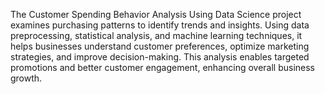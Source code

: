 The Customer Spending Behavior Analysis Using Data Science project examines purchasing patterns to identify trends and insights. Using data preprocessing, statistical analysis, and machine learning techniques, it helps businesses understand customer preferences, optimize marketing strategies, and improve decision-making. This analysis enables targeted promotions and better customer engagement, enhancing overall business growth.
